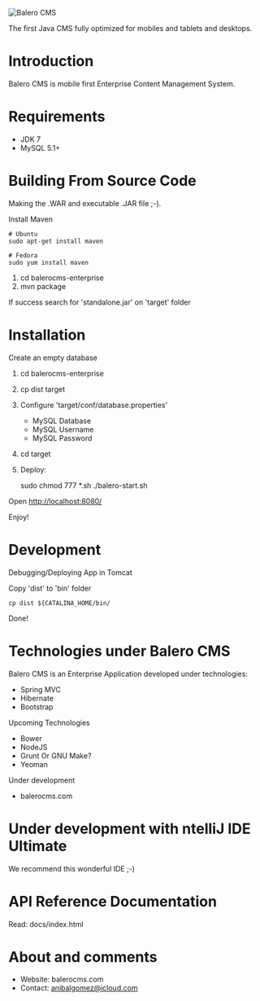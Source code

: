 ![Balero CMS](http://demo.balerocms.com/site/apps/admin/panel/images/logo.png)


The first Java CMS fully optimized for mobiles and tablets and desktops.

Introduction
=============

Balero CMS is mobile first Enterprise Content Management System.

Requirements
============

* JDK 7
* MySQL 5.1+

Building From Source Code
========================

Making the .WAR and executable .JAR file ;-).

Install Maven

    # Ubuntu
    sudo apt-get install maven
    
    # Fedora
    sudo yum install maven

1. cd balerocms-enterprise
2. mvn package

If success search for 'standalone.jar' on 'target' folder

Installation
============

Create an empty database

1. cd balerocms-enterprise
2. cp dist target
3. Configure 'target/conf/database.properties'

    * MySQL Database
    * MySQL Username
    * MySQL Password
    
4. cd target
5. Deploy:

    sudo chmod 777 *.sh
    ./balero-start.sh

Open [http://localhost:8080/](http://localhost:8080/)

Enjoy!

Development
===========

Debugging/Deploying App in Tomcat

Copy 'dist' to 'bin' folder

    cp dist ${CATALINA_HOME/bin/
    
Done!

Technologies under Balero CMS
=============================

Balero CMS is an Enterprise Application developed
under technologies:

* Spring MVC
* Hibernate
* Bootstrap

Upcoming Technologies

* Bower
* NodeJS
* Grunt Or GNU Make?
* Yeoman

Under development

* balerocms.com

Under development with ntelliJ IDE Ultimate
===========================================

We recommend this wonderful IDE ;-)

API Reference Documentation
===========================

Read: docs/index.html

About and comments
==================

* Website: balerocms.com
* Contact: anibalgomez@icloud.com

